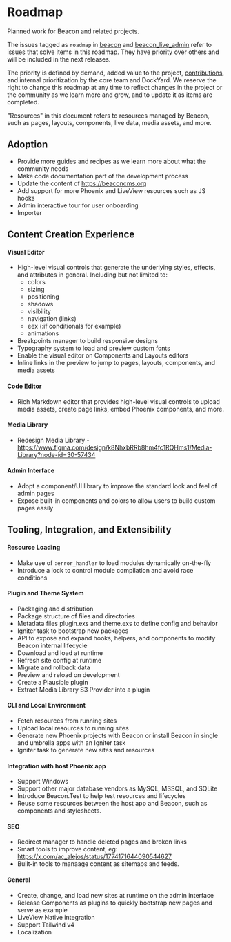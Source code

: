 # Roadmap

Planned work for Beacon and related projects.

The issues tagged as `roadmap` in [beacon](https://github.com/BeaconCMS/beacon/labels/roadmap) and [beacon_live_admin](https://github.com/BeaconCMS/beacon_live_admin/labels/roadmap)
refer to issues that solve items in this roadmap. They have priority over others and will be included in the next releases.

The priority is defined by demand, added value to the project, [contributions](CONTRIBUTING.md), and internal prioritization by the core team and DockYard.
We reserve the right to change this roadmap at any time to reflect changes in the project or the community as we learn more and grow, and to update it
as items are completed.

"Resources" in this document refers to resources managed by Beacon, such as pages, layouts, components, live data, media assets, and more.

## Adoption
- Provide more guides and recipes as we learn more about what the community needs
- Make code documentation part of the development process
- Update the content of https://beaconcms.org
- Add support for more Phoenix and LiveView resources such as JS hooks
- Admin interactive tour for user onboarding
- Importer

## Content Creation Experience

#### Visual Editor
- High-level visual controls that generate the underlying styles, effects, and attributes in general. Including but not limited to:
  - colors
  - sizing
  - positioning
  - shadows
  - visibility
  - navigation (links)
  - eex (:if conditionals for example)
  - animations
- Breakpoints manager to build responsive designs
- Typography system to load and preview custom fonts
- Enable the visual editor on Components and Layouts editors
- Inline links in the preview to jump to pages, layouts, components, and media assets

#### Code Editor
- Rich Markdown editor that provides high-level visual controls to upload media assets, create page links, embed Phoenix components, and more.

#### Media Library
- Redesign Media Library - https://www.figma.com/design/k8NhxbRRb8hm4fc1RQHms1/Media-Library?node-id=30-57434

#### Admin Interface
- Adopt a component/UI library to improve the standard look and feel of admin pages
- Expose built-in components and colors to allow users to build custom pages easily

## Tooling, Integration, and Extensibility

#### Resource Loading
  - Make use of `:error_handler` to load modules dynamically on-the-fly
  - Introduce a lock to control module compilation and avoid race conditions

#### Plugin and Theme System
  - Packaging and distribution
  - Package structure of files and directories
  - Metadata files plugin.exs and theme.exs to define config and behavior
  - Igniter task to bootstrap new packages
  - API to expose and expand hooks, helpers, and components to modify Beacon internal lifecycle
  - Download and load at runtime
  - Refresh site config at runtime
  - Migrate and rollback data
  - Preview and reload on development
  - Create a Plausible plugin
  - Extract Media Library S3 Provider into a plugin

#### CLI and Local Environment
  - Fetch resources from running sites
  - Upload local resources to running sites
  - Generate new Phoenix projects with Beacon or install Beacon in single and umbrella apps with an Igniter task
  - Igniter task to generate new sites and resources

#### Integration with host Phoenix app
  - Support Windows
  - Support other major database vendors as MySQL, MSSQL, and SQLite
  - Introduce Beacon.Test to help test resources and lifecycles
  - Reuse some resources between the host app and Beacon, such as components and stylesheets.

#### SEO
- Redirect manager to handle deleted pages and broken links
- Smart tools to improve content, eg: https://x.com/ac_alejos/status/1774171644090544627
- Built-in tools to manaage content as sitemaps and feeds.

#### General
- Create, change, and load new sites at runtime on the admin interface
- Release Components as plugins to quickly bootstrap new pages and serve as example
- LiveView Native integration
- Support Tailwind v4
- Localization
